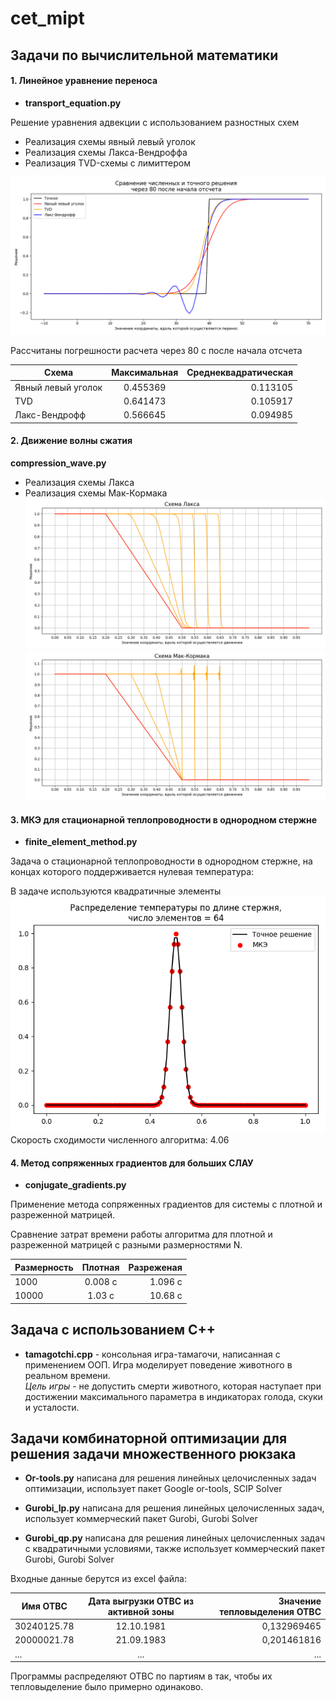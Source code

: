 # cet_mipt
## Задачи по вычислительной математики
#### 1. Линейное уравнение переноса
- **transport_equation.py**

Решение уравнения адвекции с использованием разностных схем
   - Реализация схемы явный левый уголок
   - Реализация схемы Лакса-Вендроффа
   - Реализация TVD-схемы с лимиттером

![TE](plots\TE.png)

Рассчитаны погрешности расчета через 80 с после начала отсчета

|               Схема   |  Максимальная   |  Среднеквадратическая|
| ------------- |:-------------:| -----:|
|  Явный левый уголок | 0.455369 | 0.113105|
|                 TVD  |0.641473 | 0.105917|
 |      Лакс-Вендрофф  |0.566645 | 0.094985|

#### 2. Движение волны сжатия
**compression_wave.py**

   - Реализация схемы Лакса
   - Реализация схемы Мак-Кормака
![Laks](plots\wave_Laks.png)
![MC](plots\wave_MC.png)
#### 3. МКЭ для стационарной теплопроводности в однородном стержне
- **finite_element_method.py**

Задача о стационарной теплопроводности в однородном стержне, на концах которого поддерживается нулевая температура:

В задаче используются квадратичные элементы
![MKE](plots\MKE.png)
Скорость сходимости численного алгоритма: 4.06

#### 4. Метод сопряженных градиентов для больших СЛАУ
- **conjugate_gradients.py**

Применение метода сопряженных градиентов для системы с плотной и разреженной матрицей.

Сравнение затрат времени работы алгоритма для плотной и разреженной матрицей с разными размерностями N.

| Размерность        | Плотная           | Разреженая  | 
| ------------- |:-------------:| -----:|  
| 1000      | 0.008 c| 1.096 c |   
| 10000     | 1.03 c      |   10.68 c |  

## Задача с использованием C++
- **tamagotchi.cpp** - консольная игра-тамагочи, написанная с применением ООП. Игра моделирует поведение животного в реальном времени.<br>
*Цель игры* - не допустить смерти животного, которая наступает при достижении максимального параметра в 
индикаторах голода, скуки и усталости.

## Задачи комбинаторной оптимизации для решения задачи множественного рюкзака
- **Or-tools.py** написана для решения линейных целочисленных задач оптимизации, использует пакет Google or-tools,
SCIP Solver

- **Gurobi_lp.py** написана для решения линейных целочисленных задач, использует коммерческий пакет Gurobi, Gurobi Solver

- **Gurobi_qp.py** написана для решения линейных целочисленных задач с квадратичными условиями, также использует коммерческий 
пакет Gurobi, Gurobi Solver

Входные данные берутся из excel файла: 

| Имя ОТВС        | Дата выгрузки ОТВС из активной зоны           | Значение тепловыделения ОТВС  |
| ------------- |:-------------:| -----:|
| 30240125.78      | 12.10.1981| 0,132969465 |
| 20000021.78     | 21.09.1983      |   0,201461816 |
| ... | ...      |   ... |

Программы распределяют ОТВС по партиям в так, чтобы их тепловыделение было примерно одинаково.
